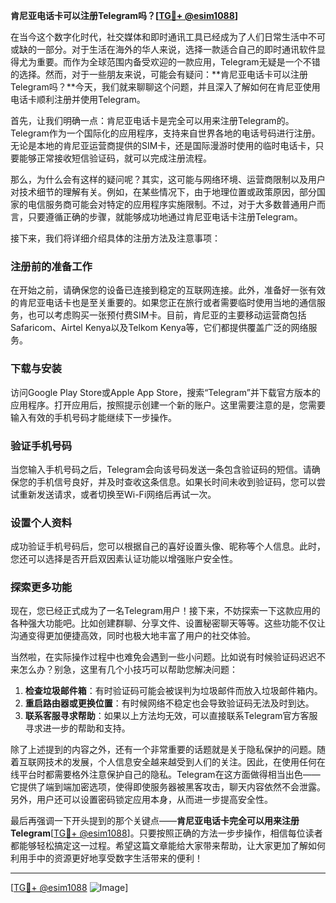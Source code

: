 **肯尼亚电话卡可以注册Telegram吗？[[TG💪+ @esim1088](https://t.me/s/esim1088)]**

在当今这个数字化时代，社交媒体和即时通讯工具已经成为了人们日常生活中不可或缺的一部分。对于生活在海外的华人来说，选择一款适合自己的即时通讯软件显得尤为重要。而作为全球范围内备受欢迎的一款应用，Telegram无疑是一个不错的选择。然而，对于一些朋友来说，可能会有疑问：**肯尼亚电话卡可以注册Telegram吗？**今天，我们就来聊聊这个问题，并且深入了解如何在肯尼亚使用电话卡顺利注册并使用Telegram。

首先，让我们明确一点：肯尼亚电话卡是完全可以用来注册Telegram的。Telegram作为一个国际化的应用程序，支持来自世界各地的电话号码进行注册。无论是本地的肯尼亚运营商提供的SIM卡，还是国际漫游时使用的临时电话卡，只要能够正常接收短信验证码，就可以完成注册流程。

那么，为什么会有这样的疑问呢？其实，这可能与网络环境、运营商限制以及用户对技术细节的理解有关。例如，在某些情况下，由于地理位置或政策原因，部分国家的电信服务商可能会对特定的应用程序实施限制。不过，对于大多数普通用户而言，只要遵循正确的步骤，就能够成功地通过肯尼亚电话卡注册Telegram。

接下来，我们将详细介绍具体的注册方法及注意事项：

### 注册前的准备工作

在开始之前，请确保您的设备已连接到稳定的互联网连接。此外，准备好一张有效的肯尼亚电话卡也是至关重要的。如果您正在旅行或者需要临时使用当地的通信服务，也可以考虑购买一张预付费SIM卡。目前，肯尼亚的主要移动运营商包括Safaricom、Airtel Kenya以及Telkom Kenya等，它们都提供覆盖广泛的网络服务。

### 下载与安装

访问Google Play Store或Apple App Store，搜索“Telegram”并下载官方版本的应用程序。打开应用后，按照提示创建一个新的账户。这里需要注意的是，您需要输入有效的手机号码才能继续下一步操作。

### 验证手机号码

当您输入手机号码之后，Telegram会向该号码发送一条包含验证码的短信。请确保您的手机信号良好，并及时查收这条信息。如果长时间未收到验证码，您可以尝试重新发送请求，或者切换至Wi-Fi网络后再试一次。

### 设置个人资料

成功验证手机号码后，您可以根据自己的喜好设置头像、昵称等个人信息。此时，您还可以选择是否开启双因素认证功能以增强账户安全性。

### 探索更多功能

现在，您已经正式成为了一名Telegram用户！接下来，不妨探索一下这款应用的各种强大功能吧。比如创建群聊、分享文件、设置秘密聊天等等。这些功能不仅让沟通变得更加便捷高效，同时也极大地丰富了用户的社交体验。

当然啦，在实际操作过程中也难免会遇到一些小问题。比如说有时候验证码迟迟不来怎么办？别急，这里有几个小技巧可以帮助您解决问题：

1. **检查垃圾邮件箱**：有时验证码可能会被误判为垃圾邮件而放入垃圾邮件箱内。
2. **重启路由器或更换位置**：有时候网络不稳定也会导致验证码无法及时到达。
3. **联系客服寻求帮助**：如果以上方法均无效，可以直接联系Telegram官方客服寻求进一步的帮助和支持。

除了上述提到的内容之外，还有一个非常重要的话题就是关于隐私保护的问题。随着互联网技术的发展，个人信息安全越来越受到人们的关注。因此，在使用任何在线平台时都需要格外注意保护自己的隐私。Telegram在这方面做得相当出色——它提供了端到端加密选项，使得即使服务器被黑客攻击，聊天内容依然不会泄露。另外，用户还可以设置密码锁定应用本身，从而进一步提高安全性。

最后再强调一下开头提到的那个关键点——**肯尼亚电话卡完全可以用来注册Telegram**[[TG💪+ @esim1088](https://t.me/s/esim1088)]。只要按照正确的方法一步步操作，相信每位读者都能够轻松搞定这一过程。希望这篇文章能给大家带来帮助，让大家更加了解如何利用手中的资源更好地享受数字生活带来的便利！

---

[[TG💪+ @esim1088](https://t.me/s/esim1088) ![Image](https://i.postimg.cc/4NQfJmqS/Snipaste-2025-05-13-00-14-12.png)]